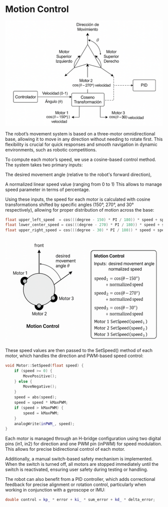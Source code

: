 # Motion Control
![Movement](images/Movement.png)

The robot’s movement system is based on a three-motor omnidirectional base, allowing it to move in any direction without needing to rotate first. This flexibility is crucial for quick responses and smooth navigation in dynamic environments, such as robotic competitions.

To compute each motor’s speed, we use a cosine-based control method. The system takes two primary inputs:

The desired movement angle (relative to the robot's forward direction),

A normalized linear speed value (ranging from 0 to 1) This allows to manage speed parameter in terms of percentage.

Using these inputs, the speed for each motor is calculated with cosine transformations shifted by specific angles (150°, 270°, and 30° respectively), allowing for proper distribution of motion across the base:

```cpp
float upper_left_speed  = cos(((degree - 150) * PI / 180)) * speed + speed_w;
float lower_center_speed = cos(((degree - 270) * PI / 180)) * speed + speed_w;
float upper_right_speed = cos(((degree - 30) * PI / 180)) * speed + speed_w;
```
![Speed](images/Movement_diagram.png)

These speed values are then passed to the SetSpeed() method of each motor, which handles the direction and PWM-based speed control:

```cpp
void Motor::SetSpeed(float speed) {
    if (speed >= 0) { 
        MovePositive();
    } else {
        MoveNegative();
    }
    speed = abs(speed);
    speed = speed * kMaxPWM;
    if (speed > kMaxPWM) {
        speed = kMaxPWM;
    }
    analogWrite(inPWM_, speed);
}
```
Each motor is managed through an H-bridge configuration using two digital pins (in1, in2) for direction and one PWM pin (inPWM) for speed modulation. This allows for precise bidirectional control of each motor.

Additionally, a manual switch-based safety mechanism is implemented. When the switch is turned off, all motors are stopped immediately until the switch is reactivated, ensuring user safety during testing or handling.

The robot can also benefit from a PID controller, which adds correctional feedback for precise alignment or rotation control, particularly when working in conjunction with a gyroscope or IMU:

```cpp
double control = kp_ * error + ki_ * sum_error + kd_ * delta_error;
```
